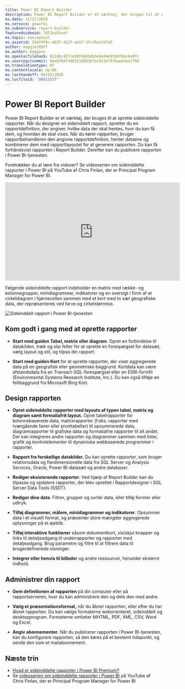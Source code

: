 ```yaml
---
title: Power BI Report Builder
description: Power BI Report Builder er et værktøj, der bruges til at oprette sideinddelte rapporter.
ms.date: 11/27/2019
ms.service: powerbi
ms.subservice: report-builder
featuredvideoid: 78TZeiEhveY
ms.topic: conceptual
ms.assetid: 55bf4f9c-d037-412f-ae57-3fc39ce32fa5
author: maggiesMSFT
ms.author: maggies
ms.openlocfilehash: 0118bc427ce58f48d50b3e8ed4e918bf66c6e8fc
ms.sourcegitcommit: 8eeb784fd46321680367ac913ef976aeedaa7766
ms.translationtype: HT
ms.contentlocale: da-DK
ms.lasthandoff: 04/03/2020
ms.locfileid: "80621537"
---
```

# <a name="power-bi-report-builder"></a>Power BI Report Builder

 Power BI Report Builder er et værktøj, der bruges til at oprette sideinddelte rapporter.  Når du designer en sideinddelt rapport, opretter du en rapportdefinition, der angiver, hvilke data der skal hentes, hvor du kan få dem, og hvordan de skal vises. Når du kører rapporten, bruger rapportbehandleren den angivne rapportdefinition, henter dataene og kombinerer dem med rapportlayoutet for at generere rapporten. Du kan få forhåndsvist rapporten i Report Builder. Derefter kan du publicere rapporten i Power BI-tjenesten.

Foretrækker du at lære fra videoer? Se videoserien om sideinddelte rapporter i Power BI på YouTube af Chris Finlan, der er Principal Program Manager for Power BI.

<iframe width="560" height="315" src="https://www.youtube.com/embed/78TZeiEhveY?list=PLx7LcKtN_gq-JVzM6L8xNNxX7kts-KflJ" frameborder="0" allowfullscreen></iframe>

Følgende sideinddelte rapport indeholder en matrix med række- og kolonnegrupper, minidiagrammer, indikatorer og en oversigt i form af et cirkeldiagram i hjørnecellen sammen med et kort med to sæt geografiske data, der repræsenteres ved farve og cirkelstørrelse.  

![Sideinddelt rapport i Power BI-tjenesten](media/report-builder-power-bi/report-builder-get-started-paginated-report.png)

##  <a name="jump-start-report-creation"></a><a name="JumpStartReptCreation"></a> Kom godt i gang med at oprette rapporter  
 
-   **Start med guiden Tabel, matrix eller diagram**. Opret en forbindelse til datakilden, træk og slip felter for at oprette en forespørgsel for datasæt, vælg layout og stil, og tilpas din rapport.  
  
-   **Start med guiden Kort** for at oprette rapporter, der viser aggregerede data på en geografisk eller geometriske baggrund. Kortdata kan være afstandsdata fra en Transact-SQL-forespørgsel eller en ESRI-formfil (Environmental Systems Research Institute, Inc.). Du kan også tilføje en feltbaggrund fra Microsoft Bing Kort.  

##  <a name="design-your-report"></a><a name="DesignRept"></a> Design rapporten  
  
-   **Opret sideinddelte rapporter med layouts af typen tabel, matrix og diagram samt formaliafrit layout.** Opret tabelrapporter for kolonnebaserede data, matrixrapporter (f.eks. rapporter med tværgående faner eller pivottabeller) til opsummerede data, diagramrapporter til grafiske data og formaliafrie rapporter til alt andet. Der kan integreres andre rapporter og diagrammer sammen med lister, grafik og kontrolelementer til dynamiske webbaserede programmer i rapporter.  
  
-   **Rapport fra forskellige datakilder.** Du kan oprette rapporter, som bruger relationsdata og flerdimensionelle data fra SQL Server og Analysis Services, Oracle, Power BI-datasæt og andre databaser.  
  
-   **Rediger eksisterende rapporter.** Ved hjælp af Report Builder kan du tilpasse og opdatere rapporter, der blev oprettet i Rapportdesigner i SQL Server Data Tools (SSDT).  
  
-   **Rediger dine data**. Filtrer, gruppér og sortér data, eller tilføj formler eller udtryk.  

-   **Tilføj diagrammer, målere, minidiagrammer og indikatorer**. Opsummer data i et visuelt format, og præsenter store mængder aggregerede oplysninger på et øjeblik.  
  
-   **Tilføj interaktive funktioner** såsom dokumentkort, vis/skjul knapper og links til detaljeadgang til underrapporter og rapporter med detaljeadgang. Brug parametre og filtre til at filtrere data til brugerdefinerede visninger.  
  
-   **Integrer eller henvis til billeder** og andre ressourcer, herunder eksternt indhold.  
  
##  <a name="manage-your-report"></a><a name="ManageRpt"></a> Administrer din rapport  
  
-   **Gem definitionen af rapporten** på din computer eller på rapportserveren, hvor du kan administrere den og dele den med andre.  
  
-   **Vælg et præsentationsformat,** når du åbner rapporten, eller efter du har åbnet rapporten. Du kan vælge formaterne weborienteret, sideinddelt og desktopprogram. Formaterne omfatter MHTML, PDF, XML, CSV, Word og Excel.  
  
-   **Angiv abonnementer.** Når du publicerer rapporten i Power BI-tjenesten, kan du konfigurere rapporten, så den køres på et bestemt tidspunkt, og sende den som et mailabonnement.  

## <a name="next-steps"></a>Næste trin

- [Hvad er sideinddelte rapporter i Power BI Premium?](paginated-reports-report-builder-power-bi.md)
- Se [videoserien om sideinddelte rapporter i Power BI](https://www.youtube.com/watch?v=78TZeiEhveY&list=PLx7LcKtN_gq-JVzM6L8xNNxX7kts-KflJ) på YouTube af Chris Finlan, der er Principal Program Manager for Power BI